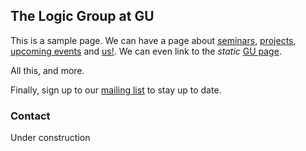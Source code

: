 ## The Logic Group at GU

This is a sample page. We can have a page about [seminars](./seminars.html), [projects](./projects.html), [upcoming events](./events.html) and [us!](./members.html). We can even link to the _static_ [GU page](https://www.gu.se/en/flov/our-research/research-areas/research-in-logic-and-mathematical-methodology).

All this, and more.

Finally, sign up to our [mailing list](https://listserv.gu.se/sympa/subscribe/logic) to stay up to date.

### Contact

Under construction
